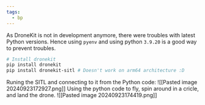 ```yaml
---
tags:
  - bp
---
```

As DroneKit is not in development anymore, there were troubles with latest Python versions. Hence using `pyenv` and using python `3.9.20` is a good way to prevent troubles.
```bash
# Install dronekit
pip install dronekit
pip install dronekit-sitl # Doesn't work on arm64 architecture :D
```

Runing the SITL and connecting to it from the Python code:
![[Pasted image 20240923172927.png]]
Using the python code to fly, spin around in a cricle, and land the drone.
![[Pasted image 20240923174419.png]]
